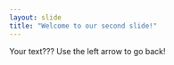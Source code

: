 ```yaml
---
layout: slide
title: "Welcome to our second slide!"
---
```

Your text???
Use the left arrow to go back!
